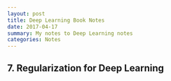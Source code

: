 ```yaml
---
layout: post
title: Deep Learning Book Notes
date: 2017-04-17
summary: My notes to Deep Learning notes 
categories: Notes
---
```


## 7. Regularization for Deep Learning
